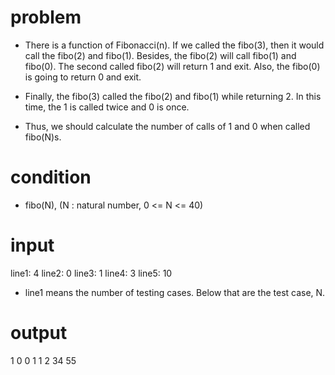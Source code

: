 # problem
- There is a function of Fibonacci(n). If we called the fibo(3), then it would call the fibo(2) and fibo(1). Besides, the fibo(2) will call fibo(1) and fibo(0). The second called fibo(2) will return 1 and exit. Also, the fibo(0) is going to return 0 and exit.

- Finally, the fibo(3) called the fibo(2) and fibo(1) while returning 2. In this time,
the 1 is called twice and 0 is once.

- Thus, we should calculate the number of calls of 1 and 0 when called fibo(N)s. 

# condition
- fibo(N), (N : natural number, 0 <= N <= 40)

# input
line1: 4
line2: 0
line3: 1
line4: 3
line5: 10

- line1 means the number of testing cases. Below that are the test case, N.

# output
1 0
0 1
1 2
34 55
